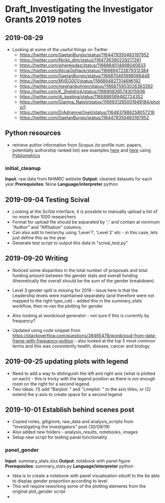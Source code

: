 # Draft_Investigating the Investigator Grants 2019 notes
 
## 2019-08-29

- Looking at some of the useful things on Twitter
  - https://twitter.com/GaetanBurgio/status/1164479350483197952
  - https://twitter.com/Nickii_dlm/status/1164736390229217281
  - https://twitter.com/whereisdaz/status/1166884014898040833
  - https://twitter.com/AliciaOshlack/status/1166894722679312384
  - https://twitter.com/GaetanBurgio/status/1166870461898088448
  - https://twitter.com/MVEG001/status/1166894827314696192
  - https://twitter.com/meghanbohren/status/1166875953026363392
  - https://twitter.com/K_Sheldrick/status/1166908265743015936
  - https://twitter.com/dj_keating/status/1166886599482724352
  - https://twitter.com/Gianina_Natoli/status/1166931285001949184/photo/1
  - https://twitter.com/DrAdrienneOneil/status/1164837886258057216
  - https://twitter.com/GaetanBurgio/status/1164479350483197952


## Python resources

- retrieve author information from Scopus (to profile num. papers, potentially authorship ranked list) see examples [here](https://pybliometrics.readthedocs.io/en/stable/examples/AuthorSearch.html) and [here](https://pybliometrics.readthedocs.io/en/stable/examples/AuthorRetrieval.html) using [Pybliometrics](https://github.com/pybliometrics-dev/pybliometrics)


### initial_cleanup

**Input**: raw data from NHMRC website
**Output**: cleaned datasets for each year
**Prerequisites**:  None
**Language/interpreter**  python

## 2019-09-04 Testing Scival

- Looking at the SciVal interface, it is possbile to manually upload a list of no more than 1000 researchers
- Format for upload file should be separated by ';' and contain at minimum "Author" and "Affiliation" columns.
- Can also add to heirarchy using 'Level 1', 'Level 2' etc - in this case, lets just define this as the year
- Generate test script to output this data in "scival_test.py"


## 2019-09-20 Writing

- Noticed some disparities in the total number of proposals and total funding amount between the gender stats and overall funding (theoretically the overall should be the sum of the gender breakdown)
- Level 3 gender split is missing for 2019 - issue here is that the Leadership levels were maintained separately (and therefore were not mapped to the right type_cat) - added this in the summary_stats workflow, then re-ran the plotting for gender

- Also looking at wordcloud generator - not sure if this is currently by frequency?
- Updated using code snippet from https://stackoverflow.com/questions/38465478/wordcloud-from-data-frame-with-frequency-python - also looked at the top 5 most common terms and this was consistently health, disease, cancer and biology


## 2019-09-25 updating plots with legend

- Need to add a way to distinguish the left and right axis (what is plotted on each) - this is tricky with the legend position as there is not enough room on the right for a second legend.
- Two ideas: (1) add "Barplot: " and "Lineplot: " to the axis titles, or (2) extend the y-axis to create space for a second legend

## 2019-10-01 Establish behind scenes post

- Copied notes, gitignore, raw_data and analysis_scripts from "Investigating the investigators" post (30/09/19)
- Also added new folders - analysis_results, notebooks, images
- Setup new script for testing panel functionality

### panel_gender

**Input**: summary_stats.xlsx
**Output**: notebook with panel figure
**Prerequisites**:  summary_stats.py
**Language/interpreter**  python

- Idea is to create a notebook with panel visualisation inbuilt to the be able to display gender proportion according to level
- This will require reworking some of the plotting elements from the original plot_gender script
- 